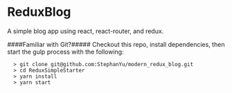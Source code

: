 # ReduxBlog

A simple blog app using react, react-router, and redux.

####Familiar with Git?#####
Checkout this repo, install dependencies, then start the gulp process with the following:

```
  > git clone git@github.com:StephanYu/modern_redux_blog.git
  > cd ReduxSimpleStarter
  > yarn install
  > yarn start
```
